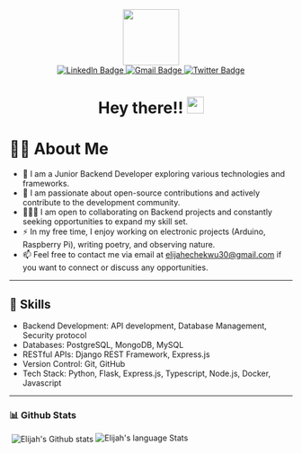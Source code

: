 <div id="header" align="center">
  <img src="https://i.gifer.com/1fZB.gif" width="100"/>

  <div id="badges">
    <a href="https://www.linkedin.com/in/elijah-echekwu-7b877019a">
      <img src="https://img.shields.io/badge/LinkedIn-blue?style=for-the-badge&logo=linkedin&logoColor=white" alt="LinkedIn Badge"/>
    </a>
    <a href=mailto:elijahechekwu30@gmail.com">
      <img src="https://img.shields.io/badge/Gmail-red?style=for-the-badge&logo=gmail&logoColor=white" alt="Gmail Badge"/>
    </a>
    <a href="https://twitter.com/EEchekwu">
      <img src="https://img.shields.io/badge/Twitter-blue?style=for-the-badge&logo=twitter&logoColor=white" alt="Twitter Badge"/>
    </a>
  </div>
  
  <img src="https://komarev.com/ghpvc/?username=Elijah57&style=flat-square&color=blue" alt=""/>
  
  <h1>
  Hey there!!
  <img src="https://media.giphy.com/media/hvRJCLFzcasrR4ia7z/giphy.gif" width="30px"/>
  </h1>
  


</div>

# :man_technologist: About Me

- :telescope: I am a Junior Backend Developer exploring various technologies and frameworks.
- :seedling: I am passionate about open-source contributions and actively contribute to the development community.
- :people_holding_hands: I am open to collaborating on Backend projects and constantly seeking opportunities to expand my skill set.
- :zap: In my free time, I enjoy working on electronic projects (Arduino, Raspberry Pi), writing poetry, and observing nature.
- :mailbox: Feel free to contact me via email at elijahechekwu30@gmail.com if you want to connect or discuss any opportunities.

---

## :rocket: Skills

- Backend Development: API development,  Database Management, Security protocol
- Databases: PostgreSQL, MongoDB, MySQL
- RESTful APIs: Django REST Framework, Express.js
- Version Control: Git, GitHub
- Tech Stack: Python, Flask, Express.js, Typescript, Node.js, Docker, Javascript


---

### 📊 Github Stats

<p align="justify" width="100%">
     <p>&nbsp;<img align="center" src="https://github-readme-stats.vercel.app/api?username=elijah57&theme=transparent&show_icons=true&locale=en" alt="Elijah's  Github stats" width="auto" />
     <img valign="top" alt="Elijah's language Stats" src="https://github-readme-stats.vercel.app/api/top-langs/?username=elijah57&theme=transparent&layout=compact&langs_count=8" width="auto"/>
</p>
</br>

